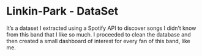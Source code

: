 # Linkin-Park - DataSet
 It’s a dataset I extracted using a Spotify API to discover songs I didn’t know from this band that I like so much. I proceeded to clean the database and then created a small dashboard of interest for every fan of this band, like me.
